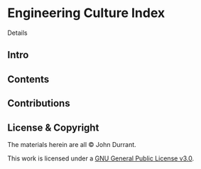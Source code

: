 # Engineering Culture Index

Details

## Intro

## Contents

## Contributions

## License & Copyright

The materials herein are all &copy; John Durrant.

This work is licensed under a <a rel="/license" href="/LICENSE">GNU General Public License v3.0</a>.
